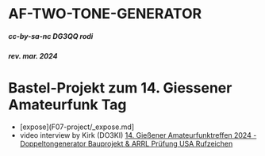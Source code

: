 # AF-TWO-TONE-GENERATOR

##### cc-by-sa-nc DG3QQ rodi
##### rev. mar. 2024

# Bastel-Projekt zum 14. Giessener Amateurfunk Tag

+ [expose](F07-project/_expose.md]
+ video interview by Kirk (DO3KI) [14. Gießener Amateurfunktreffen 2024 - Doppeltongenerator Bauprojekt & ARRL Prüfung USA Rufzeichen](https://www.youtube.com/watch?v=AF0V_h3_ksM)

